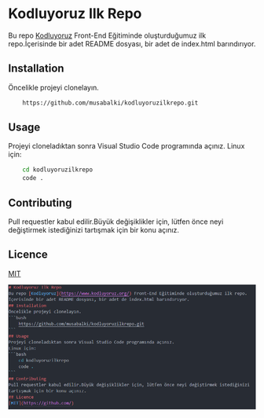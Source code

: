 # Kodluyoruz Ilk Repo
Bu repo [Kodluyoruz](https://www.kodluyoruz.org/) Front-End Eğitiminde oluşturduğumuz ilk repo.İçerisinde bir adet README dosyası, bir adet de index.html barındırıyor.
## Installation
Öncelikle projeyi clonelayın.
```bash
	https://github.com/musabalki/kodluyoruzilkrepo.git
```
## Usage
Projeyi cloneladıktan sonra Visual Studio Code programında açınız.
Linux için:
```bash
	cd kodluyoruzilkrepo
	code .
```
## Contributing
Pull requestler kabul edilir.Büyük değişiklikler için, lütfen önce neyi değiştirmek istediğinizi tartışmak için bir konu açınız.
## Licence
[MIT](https://github.com/)

![](https://github.com/musabalki/kodluyoruzilkrepo/blob/main/mb.png?raw=true)

